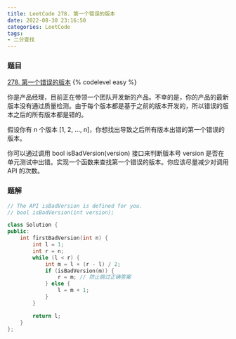 ```yaml
---
title: LeetCode 278. 第一个错误的版本
date: 2022-08-30 23:16:50
categories: LeetCode
tags:
- 二分查找
---
```


### 题目
[278. 第一个错误的版本](https://leetcode.cn/problems/first-bad-version/)
{% codelevel easy %}

你是产品经理，目前正在带领一个团队开发新的产品。不幸的是，你的产品的最新版本没有通过质量检测。由于每个版本都是基于之前的版本开发的，所以错误的版本之后的所有版本都是错的。
<!-- more -->

假设你有 n 个版本 [1, 2, ..., n]，你想找出导致之后所有版本出错的第一个错误的版本。

你可以通过调用 bool isBadVersion(version) 接口来判断版本号 version 是否在单元测试中出错。实现一个函数来查找第一个错误的版本。你应该尽量减少对调用 API 的次数。

### 题解
``` cpp
// The API isBadVersion is defined for you.
// bool isBadVersion(int version);

class Solution {
public:
    int firstBadVersion(int n) {
        int l = 1;
        int r = n;
        while (l < r) {
            int m = l + (r - l) / 2;
            if (isBadVersion(m)) {
                r = m; // 防止跳过正确答案
            } else {
                l = m + 1;
            }
        }

        return l;
    }
};
```
